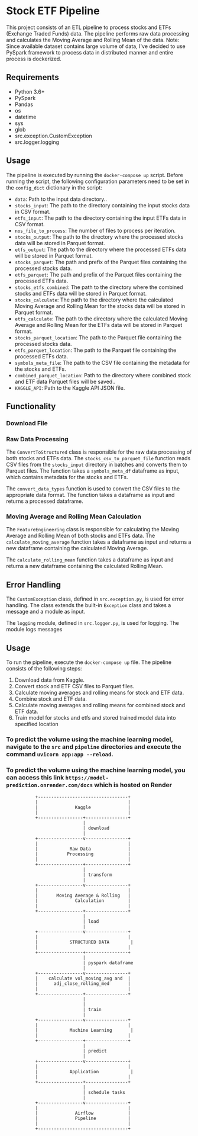 # Stock ETF Pipeline

This project consists of an ETL pipeline to process stocks and ETFs (Exchange Traded Funds) data. The pipeline performs raw data processing and calculates the Moving Average and Rolling Mean of the data.
Note: Since available dataset contains large volume of data, I've decided to use PySpark framework to process data in distributed manner and entire process is dockerized.
## Requirements

- Python 3.6+
- PySpark
- Pandas
- os
- datetime
- sys
- glob
- src.exception.CustomException
- src.logger.logging

## Usage

The pipeline is executed by running the `docker-compose up` script. Before running the script, the following configuration parameters need to be set in the `config_dict` dictionary in the script:

- `data`: Path to the input data directory..
- `stocks_input`: The path to the directory containing the input stocks data in CSV format.
- `etfs_input`: The path to the directory containing the input ETFs data in CSV format.
- `nos_file_to_process`: The number of files to process per iteration.
- `stocks_output`: The path to the directory where the processed stocks data will be stored in Parquet format.
- `etfs_output`: The path to the directory where the processed ETFs data will be stored in Parquet format.
- `stocks_parquet`: The path and prefix of the Parquet files containing the processed stocks data.
- `etfs_parquet`: The path and prefix of the Parquet files containing the processed ETFs data.
- `stocks_etfs_combined`: The path to the directory where the combined stocks and ETFs data will be stored in Parquet format.
- `stocks_calculate`: The path to the directory where the calculated Moving Average and Rolling Mean for the stocks data will be stored in Parquet format.
- `etfs_calculate`: The path to the directory where the calculated Moving Average and Rolling Mean for the ETFs data will be stored in Parquet format.
- `stocks_parquet_location`: The path to the Parquet file containing the processed stocks data.
- `etfs_parquet_location`: The path to the Parquet file containing the processed ETFs data.
- `symbols_meta_file`: The path to the CSV file containing the metadata for the stocks and ETFs.
- `combined_parquet_location`:  Path to the directory where combined stock and ETF data Parquet files will be saved..
- `KAGGLE_API`:  Path to the Kaggle API JSON file.

## Functionality

### Download File

### Raw Data Processing

The `ConvertToStructured` class is responsible for the raw data processing of both stocks and ETFs data. The `stocks_csv_to_parquet_file` function reads CSV files from the `stocks_input` directory in batches and converts them to Parquet files. The function takes a `symbols_meta_df` dataframe as input, which contains metadata for the stocks and ETFs.

The `convert_data_types` function is used to convert the CSV files to the appropriate data format. The function takes a dataframe as input and returns a processed dataframe.

### Moving Average and Rolling Mean Calculation

The `FeatureEngineering` class is responsible for calculating the Moving Average and Rolling Mean of both stocks and ETFs data. The `calculate_moving_average` function takes a dataframe as input and returns a new dataframe containing the calculated Moving Average.

The `calculate_rolling_mean` function takes a dataframe as input and returns a new dataframe containing the calculated Rolling Mean.

## Error Handling

The `CustomException` class, defined in `src.exception.py`, is used for error handling. The class extends the built-in `Exception` class and takes a message and a module as input.

The `logging` module, defined in `src.logger.py`, is used for logging. The module logs messages


## Usage

To run the pipeline, execute the `docker-compose up` file. The pipeline consists of the following steps:

1. Download data from Kaggle.
2. Convert stock and ETF CSV files to Parquet files.
3. Calculate moving averages and rolling means for stock and ETF data.
4. Combine stock and ETF data.
5. Calculate moving averages and rolling means for combined stock and ETF data.
6. Train model for stocks and etfs and stored trained model data into specified location 


### To predict the volume using the machine learning model, navigate to the `src` and `pipeline` directories and execute the command `uvicorn app:app --reload`.
### To predict the volume using the machine learning model, you can access this link `https://model-prediction.onrender.com/docs` which is hosted on Render

               +----------------------------------+
               |                                  |
               |              Kaggle              |
               |                                  |
               +-----------------+----------------+
                                 |
                                 | download
                                 |
               +-----------------v----------------+
               |                                  |
               |            Raw Data              |
               |           Processing             |
               |                                  |
               +-----------------+----------------+
                                 |
                                 | transform
                                 |
               +-----------------v----------------+
               |                                  |
               |       Moving Average & Rolling   |
               |              Calculation         |
               |                                  |
               +-----------------+----------------+
                                 |
                                 | load
                                 |
               +-----------------v----------------+
               |                                  |
               |            STRUCTURED DATA        |
               |                                  |
               +-----------------+----------------+
                                 |
                                 | pyspark dataframe
                                 |
               +-----------------v----------------+
               |    calculate vol_moving_avg and  |
               |      adj_close_rolling_med       |
               |                                  |
               +-----------------+----------------+    
                                 |
                                 |
                                 | train
                                 |
               +-----------------v----------------+
               |                                  |
               |            Machine Learning       |
               |                                  |
               +-----------------+----------------+
                                 |
                                 | predict
                                 |
               +-----------------v----------------+
               |                                  |
               |            Application            |
               |                                  |
               +-----------------+----------------+
                                 |
                                 | schedule tasks
                                 |
               +-----------------v----------------+
               |                                  |
               |              Airflow             |
               |              Pipeline            |
               |                                  |
               +----------------------------------+ 



